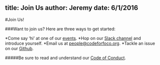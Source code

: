 title: Join Us
author: Jeremy
date: 6/1/2016
---

#Join Us!


###Want to join us? Here are three ways to get started:

*Come say ‘hi’ at one of our [events](/events/).
*Hop on our [Slack channel](https://codeforfoco.slack.com) and introduce yourself.
*Email us at [people@codeforfoco.org](mailTo:people@codeforfoco.org).
*Tackle an issue on our [Github](https://github.com/codeforfoco).

#####Be sure to read and understand our [Code of Conduct](/menu/code-of-conduct/).